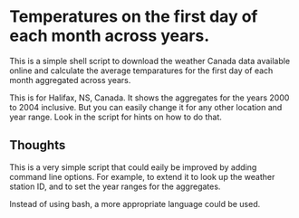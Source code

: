 # Temperatures on the first day of each month across years.

This is a simple shell script to download the weather Canada data available online
and calculate the average temparatures for the first day of each month aggregated 
across years.

This is for Halifax, NS, Canada. It shows the aggregates for the years 2000 to 2004 inclusive. But you can easily change it for any other location and year range. Look in the script for hints on how to do that.

## Thoughts

This is a very simple script that could eaily be improved by adding
command line options. For example, to extend it to look up the
weather station ID, and to set the year ranges for the aggregates.

Instead of using bash, a more appropriate language could be used. 